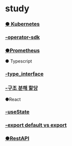 # study
### [● Kubernetes](https://github.com/limes22/study/blob/main/K8S/kubernetes.pdf)
### [-operator-sdk](https://github.com/limes22/study/blob/main/K8S/operator-sdk.pdf)

### [●Prometheus](https://github.com/limes22/study/blob/main/Prometheus/Prometheus%20%EC%A0%95%EB%A6%AC.pdf)


● Typescript
### [-type_interface](https://github.com/limes22/study/blob/main/Typescript/type_interface.pdf)
### [-구조 분해 할당](https://github.com/limes22/study/blob/main/Typescript/%EA%B5%AC%EC%A1%B0%20%EB%B6%84%ED%95%B4%20%ED%95%A0%EB%8B%B9.pdf)


●React
### [-useState](https://github.com/limes22/study/blob/main/React/React.useState.pdf)
### [-export default vs export](https://github.com/limes22/study/blob/main/React/Export%20%EC%99%80%20Export%20default%20%EC%B0%A8%EC%9D%B4.pdf)
### [●RestAPI](https://github.com/limes22/study/blob/main/RestAPI/REST%20API.pdf)


